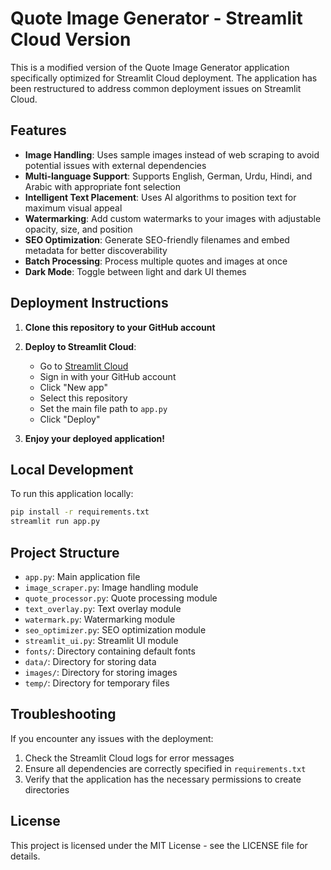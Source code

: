 # Quote Image Generator - Streamlit Cloud Version

This is a modified version of the Quote Image Generator application specifically optimized for Streamlit Cloud deployment. The application has been restructured to address common deployment issues on Streamlit Cloud.

## Features

- **Image Handling**: Uses sample images instead of web scraping to avoid potential issues with external dependencies
- **Multi-language Support**: Supports English, German, Urdu, Hindi, and Arabic with appropriate font selection
- **Intelligent Text Placement**: Uses AI algorithms to position text for maximum visual appeal
- **Watermarking**: Add custom watermarks to your images with adjustable opacity, size, and position
- **SEO Optimization**: Generate SEO-friendly filenames and embed metadata for better discoverability
- **Batch Processing**: Process multiple quotes and images at once
- **Dark Mode**: Toggle between light and dark UI themes

## Deployment Instructions

1. **Clone this repository to your GitHub account**

2. **Deploy to Streamlit Cloud**:
   - Go to [Streamlit Cloud](https://streamlit.io/cloud)
   - Sign in with your GitHub account
   - Click "New app"
   - Select this repository
   - Set the main file path to `app.py`
   - Click "Deploy"

3. **Enjoy your deployed application!**

## Local Development

To run this application locally:

```bash
pip install -r requirements.txt
streamlit run app.py
```

## Project Structure

- `app.py`: Main application file
- `image_scraper.py`: Image handling module
- `quote_processor.py`: Quote processing module
- `text_overlay.py`: Text overlay module
- `watermark.py`: Watermarking module
- `seo_optimizer.py`: SEO optimization module
- `streamlit_ui.py`: Streamlit UI module
- `fonts/`: Directory containing default fonts
- `data/`: Directory for storing data
- `images/`: Directory for storing images
- `temp/`: Directory for temporary files

## Troubleshooting

If you encounter any issues with the deployment:

1. Check the Streamlit Cloud logs for error messages
2. Ensure all dependencies are correctly specified in `requirements.txt`
3. Verify that the application has the necessary permissions to create directories

## License

This project is licensed under the MIT License - see the LICENSE file for details.

